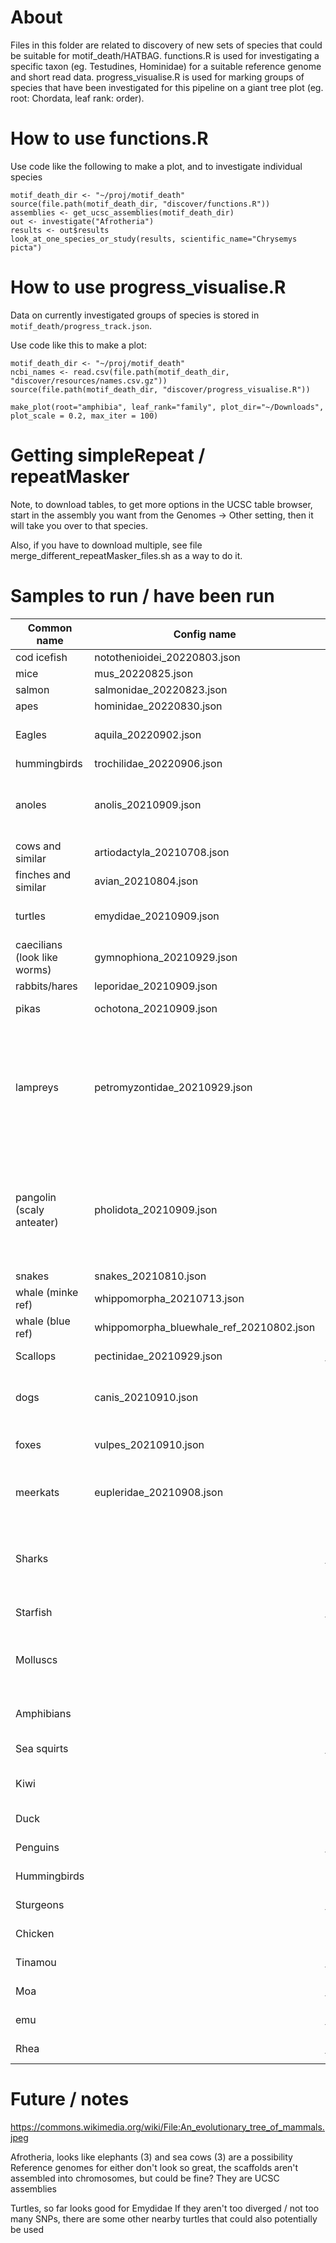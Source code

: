 About
=====

Files in this folder are related to discovery of new sets of species that could be suitable for motif_death/HATBAG. functions.R is used for investigating a specific taxon (eg. Testudines, Hominidae) for a suitable reference genome and short read data. progress_visualise.R is used for marking groups of species that have been investigated for this pipeline on a giant tree plot (eg. root: Chordata, leaf rank: order). 

How to use functions.R
======================

Use code like the following to make a plot, and to investigate individual species
```
motif_death_dir <- "~/proj/motif_death"
source(file.path(motif_death_dir, "discover/functions.R"))
assemblies <- get_ucsc_assemblies(motif_death_dir)
out <- investigate("Afrotheria")
results <- out$results
look_at_one_species_or_study(results, scientific_name="Chrysemys picta")
```

How to use progress_visualise.R
================================

Data on currently investigated groups of species is stored in `motif_death/progress_track.json`. 

Use code like this to make a plot:

```
motif_death_dir <- "~/proj/motif_death"
ncbi_names <- read.csv(file.path(motif_death_dir, "discover/resources/names.csv.gz"))
source(file.path(motif_death_dir, "discover/progress_visualise.R"))

make_plot(root="amphibia", leaf_rank="family", plot_dir="~/Downloads", plot_scale = 0.2, max_iter = 100)
```

Getting simpleRepeat / repeatMasker
===================================

Note, to download tables, to get more options in the UCSC table browser, start in the assembly you want from the Genomes -> Other setting, then it will take you over to that species.

Also, if you have to download multiple, see file merge_different_repeatMasker_files.sh as a way to do it.

Samples to run / have been run
==============================

<!--- marker -->
| Common name | Config name | Status | Notes |
|-|-|-|-|
| cod icefish | notothenioidei_20220803.json | running | Richard running, have an error 0 significant k-mers |
| mice | mus_20220825.json | running | Richard running, Famulus 8x coverage |
| salmon | salmonidae_20220823.json | not run |  |
| apes | hominidae_20220830.json | not run |  |
| Eagles | aquila_20220902.json | not run | Four species: Heliaca, [chrysaetos canadensis, chrysaetos chrysaetos], spilogaster, heliaca outgroup. Looks great though divergence a tad high? Up to 6% |
| hummingbirds | trochilidae_20220906.json | not run |  |
| anoles | anolis_20210909.json | unsure | looks good, should be enough I hope. Tried to get SceUnd_v1.1 to work, but not sure if occidentalis is enough Sceloporus grammicus, NO Sceloporus occidentalis, Maybe Sceloporus tristichus, yes Sceloporus undulatus, yes |
| cows and similar | artiodactyla_20210708.json | unsure |  |
| finches and similar | avian_20210804.json | unsure |  |
| turtles | emydidae_20210909.json | unsure | nothing else looked good. if these turtles aren't doo distantly related, there are more than can be added (Emys, Terrapene, Actinemys) |
| caecilians (look like worms) | gymnophiona_20210929.json | unsure | 3 available, all VGP refs, not sure if will work, not sure about divergence |
| rabbits/hares | leporidae_20210909.json | unsure | looks great |
| pikas | ochotona_20210909.json | unsure | only using Illumina data. samples are from two phyla, use as outgroups to each other |
| lampreys | petromyzontidae_20210929.json | unsure | Keyword: Petromyzontiformes. Four possibilities, can make a tree from 3 of them (the other not enough data). Quite possibly the sea lamprey is too far diverged against the others, but we'll see. Sea lamprey, Petromyzon marinus, PRJNA385973, SRR5535434 (which is blood not sperm) (ref genome) Brook lamprey,Lampetra planeri, PRJNA420358, SRR6329407, looks good Far Eastern Brook Lamprey, Lethenteron reissneri, PRJNA558325, SRR9964061 Lethenteron camtschaticum - NO - not enough + is testis looks |
| pangolin (scaly anteater) | pholidota_20210909.json | unsure | So these below work, but the reference genome looks too discontinuous for this approach to work at this time: chinese pangolin, Manis pentadactyla, PRJNA529540, SRR9018595 (outgroup) Indian pangolin, Manis crassicaudata, PRJNA490788, SRR7874732 sunda pangolin, Manis javanica, PRJNA529540, SRR9018632. There is a good sample Phataginus tricuspis but this looks too far diverged https://www.pangolinsg.org/wp-content/uploads/sites/4/2018/04/Screenshot-7.png |
| snakes | snakes_20210810.json | unsure |  |
| whale (minke ref) | whippomorpha_20210713.json | unsure |  |
| whale (blue ref) | whippomorpha_bluewhale_ref_20210802.json | unsure |  |
| Scallops | pectinidae_20210929.json | run failed | 4X coverage for bay scallop. Too diverged (~6-8%), and there are no other feasible scallops available. |
| dogs | canis_20210910.json | unsure | name should somehow be Cerdocyonina and Canina, but cannot get unique any better vs foxes. coverage OK though andean fox and dhole low at about 10 to 15 X coverage, could be worth adding more for a re-run |
| foxes | vulpes_20210910.json | run success | not much loss signal, wide AT to GC, likely like dogs which do not have PRDM9 and have recombination localize at promoters |
| meerkats | eupleridae_20210908.json | unsure | config made by Jhamat, I think? Also should probably be called Viverroidea. Note if this doesn't look good at the start, remove the hyaenidae species, and re-run with just fossa as the outgroup |
| Sharks |  | not feasible | Can't find anything obvious that works. Many sets of 3-5 species identified. However divergence very high between them (e.g. great white shark vs whale shark), and within sets of 3, can't find compatible high quality reference genome, AND 3 or more sets of high quality Illumina non-GAII sequences. Maybe in a few more years. |
| Starfish |  | not feasible | Genome probably too small at less than 400 Mbp |
| Molluscs |  |  | Worth considering octopuses, as well as oysters, they look viable. For octoposes, in particular https://www.ncbi.nlm.nih.gov/assembly/GCF_006345805.1 ASM634580v1 Muusoctopus leioderma Octopus rubescens Octopus bimaculoides Octopus vulgaris. |
| Amphibians |  |  | Can't easily get Xenopus or Rana to work (not enough / too diverged), same with toad (bufo) Couldn't obviously get caecilians to work either! |
| Sea squirts |  | not feasible | Only reference is small - 100MB |
| Kiwi |  | not run | Have a 4000 scaffold assembly, 1GB. The phylogenetic tree looks really nice and clean though, we can take 4 different kiwis. |
| Duck |  | not run | Tufted duck ref, divergence at 20M years might be a bit high |
| Penguins |  | not feasible | Only 2 scaffold refs, 10k and 20k scaffolds respectively |
| Hummingbirds |  | not run | Was unsure but worth having another look. Ref - anna's hummingbird. |
| Sturgeons |  | not feasible | Not enough data (Sep 2022). |
| Chicken |  | not run | Chickens are too undiverged (<1%). But maybe could work if look outside just chickens? |
| Tinamou |  | not feasible | Think too diverged + no chromosome ref. |
| Moa |  | not feasible | Not enough data |
| emu |  | not feasible | Not enough data |
| Rhea |  | not feasible | Not enough data |
<!--- marker -->

Future / notes
==============


https://commons.wikimedia.org/wiki/File:An_evolutionary_tree_of_mammals.jpeg

Afrotheria, looks like elephants (3) and sea cows (3) are a possibility
Reference genomes for either don't look so great, the scaffolds aren't assembled into chromosomes, but could be fine? They are UCSC assemblies


Turtles, so far looks good for Emydidae
If they aren't too diverged / not too many SNPs, there are some other nearby turtles that could also potentially be used














